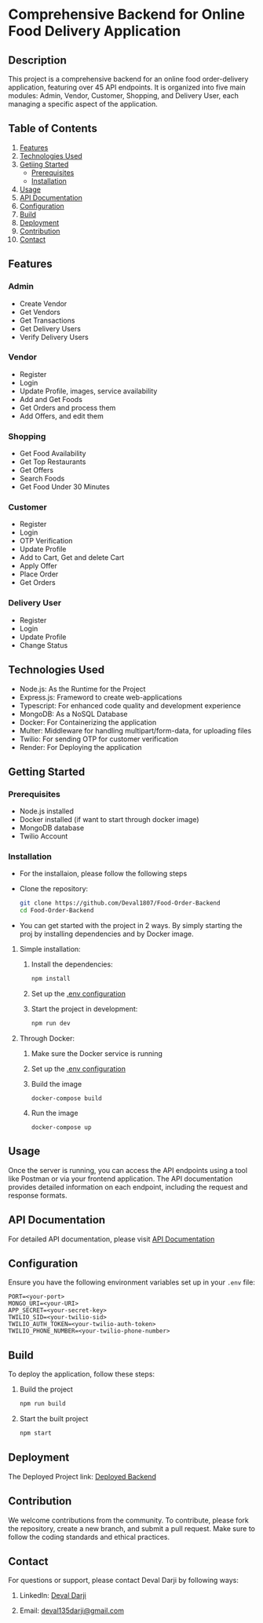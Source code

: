 # Comprehensive Backend for Online Food Delivery Application

## Description

This project is a comprehensive backend for an online food order-delivery application, featuring over 45 API endpoints. It is organized into five main modules: Admin, Vendor, Customer, Shopping, and Delivery User, each managing a specific aspect of the application.

## Table of Contents

1. [Features](#features)
2. [Technologies Used](#technologies-used)
2. [Getiing Started](#getting-started)
    - [Prerequisites](#prerequisites)
    - [Installation](#installation)
3. [Usage](#usage)
4. [API Documentation](#api-documentation)
5. [Configuration](#configuration)
6. [Build](#build)
7. [Deployment](#deployment)
8. [Contribution](#contribution)
9. [Contact](#contact)

## Features

### Admin
- Create Vendor
- Get Vendors 
- Get Transactions
- Get Delivery Users
- Verify Delivery Users

### Vendor
- Register
- Login
- Update Profile, images, service availability
- Add and Get Foods
- Get Orders and process them
- Add Offers, and edit them

### Shopping
- Get Food Availability
- Get Top Restaurants
- Get Offers
- Search Foods
- Get Food Under 30 Minutes

### Customer
- Register
- Login
- OTP Verification
- Update Profile
- Add to Cart, Get and delete Cart
- Apply Offer
- Place Order
- Get Orders

### Delivery User
- Register
- Login
- Update Profile
- Change Status


## Technologies Used

- Node.js: As the Runtime for the Project
- Express.js: Frameword to create web-applications
- Typescript: For enhanced code quality and development experience
- MongoDB: As a NoSQL Database
- Docker: For Containerizing the application
- Multer: Middleware for handling  multipart/form-data, for uploading files
- Twilio: For sending OTP for customer verification
- Render: For Deploying the application


## Getting Started

### Prerequisites

- Node.js installed
- Docker installed (if want to start through docker image)
- MongoDB database
- Twilio Account


### Installation

- For the installaion, please follow the following steps

- Clone the repository:
    ```bash
    git clone https://github.com/Deval1807/Food-Order-Backend
    cd Food-Order-Backend
    ```

- You can get started with the project in 2 ways. By simply starting the proj by installing dependencies and by Docker image.

1. Simple installation: 

    1. Install the dependencies:
        ```bash
        npm install
        ```

    2. Set up the [.env configuration](#configuration)

    3. Start the project in development:
        ```bash
        npm run dev
        ```

2. Through Docker:

    1. Make sure the Docker service is running

    2. Set up the [.env configuration](#configuration)

    3. Build the image
        ```
        docker-compose build
        ```
    
    4. Run the image
        ```
        docker-compose up
        ```

## Usage

Once the server is running, you can access the API endpoints using a tool like Postman or via your frontend application. The API documentation provides detailed information on each endpoint, including the request and response formats.


## API Documentation

For detailed API documentation, please visit [API Documentation](https://documenter.getpostman.com/view/33324941/2sA3Qy5pAF)


## Configuration

Ensure you have the following environment variables set up in your `.env` file:

```plaintext
PORT=<your-port>
MONGO_URI=<your-URI>
APP_SECRET=<your-secret-key>
TWILIO_SID=<your-twilio-sid>
TWILIO_AUTH_TOKEN=<your-twilio-auth-token>
TWILIO_PHONE_NUMBER=<your-twilio-phone-number>
```


## Build

To deploy the application, follow these steps:

1. Build the project
    ```bash
    npm run build
    ```

2. Start the built project
    ```bash
    npm start
    ```


## Deployment

The Deployed Project link: [Deployed Backend](https://food-order-backend-w6bv.onrender.com)


## Contribution

We welcome contributions from the community. To contribute, please fork the repository, create a new branch, and submit a pull request. Make sure to follow the coding standards and ethical practices. 


## Contact

For questions or support, please contact Deval Darji by following ways:

1. LinkedIn: [Deval Darji](https://www.linkedin.com/in/deval-darji-a15002226/)

2. Email: [deval135darji@gmail.com](mailto:deval135darji@gmail.com)